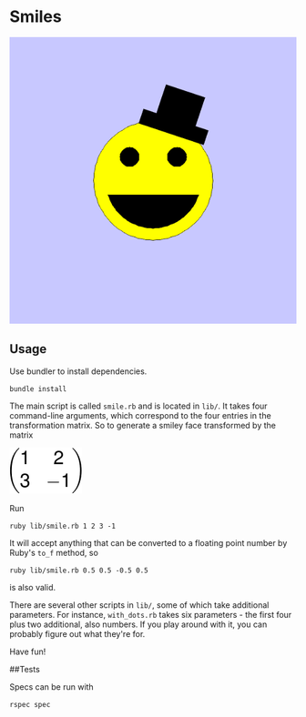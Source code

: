 # Smiles
![This is what true happiness looks like](images/smile.png)

## Usage

Use bundler to install dependencies.
```
bundle install
```

The main script is called `smile.rb` and is located in `lib/`. It takes four command-line arguments,
which correspond to the four entries in the transformation matrix. So to generate a smiley face
transformed by the matrix

![What will this one do?](images/matrix.png)

Run
```
ruby lib/smile.rb 1 2 3 -1
```

It will accept anything that can be converted to a floating point number by Ruby's `to_f` method, so
```
ruby lib/smile.rb 0.5 0.5 -0.5 0.5
```
is also valid.

There are several other scripts in `lib/`, some of which take additional parameters. For instance,
`with_dots.rb` takes six parameters - the first four plus two additional, also numbers. If you
play around with it, you can probably figure out what they're for.

Have fun!

##Tests

Specs can be run with
```
rspec spec
```
